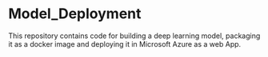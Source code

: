 # Model_Deployment
This repository contains code for building a deep learning model, packaging it as a docker image and deploying it in Microsoft Azure as a web App.
